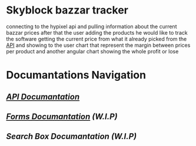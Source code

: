 # **Skyblock bazzar tracker**
 connecting to the hypixel api and pulling information about the current bazzar prices
after that the user adding the products he would like to track
the software getting the current price from what it already picked from the [API](./API%20Docs.md) and showing to the user chart that represent the margin between prices per product and another angular chart showing the whole profit or lose
<br/>


# **Documantations Navigation**
## ***[API Documantation](./API%20Docs.md)***
## ***[Forms Documantation](./Forms%20Docs.md) (W.I.P)***
## *Search Box Documantation (W.I.P)*
